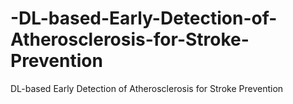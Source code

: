 # -DL-based-Early-Detection-of-Atherosclerosis-for-Stroke-Prevention
 DL-based Early Detection of Atherosclerosis for Stroke Prevention

